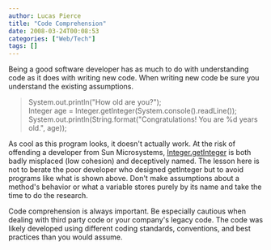 ```yaml
---
author: Lucas Pierce
title: "Code Comprehension"
date: 2008-03-24T00:08:53
categories: ["Web/Tech"]
tags: []
---
```


Being a good software developer has as much to do with understanding code as it does with writing new code. When writing new code be sure you understand the existing assumptions.

> System.out.println("How old are you?");  
> Integer age = Integer.getInteger(System.console().readLine());  
> System.out.println(String.format("Congratulations! You are %d years old.", age));

As cool as this program looks, it doesn't actually work. At the risk of offending a developer from Sun Microsystems, [Integer.getInteger](http://java.sun.com/j2se/1.5.0/docs/api/java/lang/Integer.html#getInteger(java.lang.String)) is both badly misplaced (low cohesion) and deceptively named. The lesson here is not to berate the poor developer who designed getInteger but to avoid programs like what is shown above. Don't make assumptions about a method's behavior or what a variable stores purely by its name and take the time to do the research.

Code comprehension is always important. Be especially cautious when dealing with third party code or your company's legacy code. The code was likely developed using different coding standards, conventions, and best practices than you would assume.